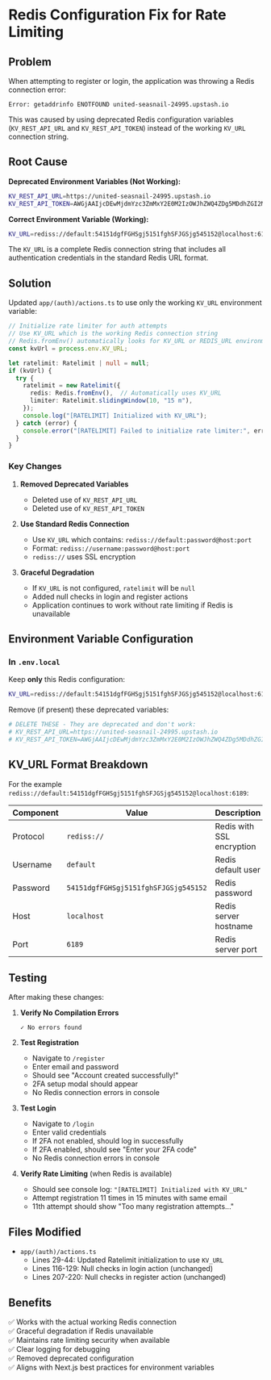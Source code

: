 # Redis Configuration Fix for Rate Limiting

## Problem

When attempting to register or login, the application was throwing a Redis connection error:

```
Error: getaddrinfo ENOTFOUND united-seasnail-24995.upstash.io
```

This was caused by using deprecated Redis configuration variables (`KV_REST_API_URL` and `KV_REST_API_TOKEN`) instead of the working `KV_URL` connection string.

## Root Cause

**Deprecated Environment Variables (Not Working):**
```bash
KV_REST_API_URL=https://united-seasnail-24995.upstash.io
KV_REST_API_TOKEN=AWGjAAIjcDEwMjdmYzc3ZmMxY2E0M2IzOWJhZWQ4ZDg5MDdhZGI2MXAxMA
```

**Correct Environment Variable (Working):**
```bash
KV_URL=rediss://default:54151dgfFGHSgj5151fghSFJGSjg545152@localhost:6189
```

The `KV_URL` is a complete Redis connection string that includes all authentication credentials in the standard Redis URL format.

## Solution

Updated `app/(auth)/actions.ts` to use only the working `KV_URL` environment variable:

```typescript
// Initialize rate limiter for auth attempts
// Use KV_URL which is the working Redis connection string
// Redis.fromEnv() automatically looks for KV_URL or REDIS_URL environment variables
const kvUrl = process.env.KV_URL;

let ratelimit: Ratelimit | null = null;
if (kvUrl) {
  try {
    ratelimit = new Ratelimit({
      redis: Redis.fromEnv(),  // Automatically uses KV_URL
      limiter: Ratelimit.slidingWindow(10, "15 m"),
    });
    console.log("[RATELIMIT] Initialized with KV_URL");
  } catch (error) {
    console.error("[RATELIMIT] Failed to initialize rate limiter:", error);
  }
}
```

### Key Changes

1. **Removed Deprecated Variables**
   - Deleted use of `KV_REST_API_URL`
   - Deleted use of `KV_REST_API_TOKEN`

2. **Use Standard Redis Connection**
   - Use `KV_URL` which contains: `rediss://default:password@host:port`
   - Format: `rediss://username:password@host:port`
   - `rediss://` uses SSL encryption

3. **Graceful Degradation**
   - If `KV_URL` is not configured, `ratelimit` will be `null`
   - Added null checks in login and register actions
   - Application continues to work without rate limiting if Redis is unavailable

## Environment Variable Configuration

### In `.env.local`

Keep **only** this Redis configuration:
```bash
KV_URL=rediss://default:54151dgfFGHSgj5151fghSFJGSjg545152@localhost:6189
```

Remove (if present) these deprecated variables:
```bash
# DELETE THESE - They are deprecated and don't work:
# KV_REST_API_URL=https://united-seasnail-24995.upstash.io
# KV_REST_API_TOKEN=AWGjAAIjcDEwMjdmYzc3ZmMxY2E0M2IzOWJhZWQ4ZDg5MDdhZGI2MXAxMA
```

## KV_URL Format Breakdown

For the example `rediss://default:54151dgfFGHSgj5151fghSFJGSjg545152@localhost:6189`:

| Component | Value | Description |
|-----------|-------|-------------|
| Protocol | `rediss://` | Redis with SSL encryption |
| Username | `default` | Redis default user |
| Password | `54151dgfFGHSgj5151fghSFJGSjg545152` | Redis password |
| Host | `localhost` | Redis server hostname |
| Port | `6189` | Redis server port |

## Testing

After making these changes:

1. **Verify No Compilation Errors**
   ```
   ✓ No errors found
   ```

2. **Test Registration**
   - Navigate to `/register`
   - Enter email and password
   - Should see "Account created successfully!"
   - 2FA setup modal should appear
   - No Redis connection errors in console

3. **Test Login**
   - Navigate to `/login`
   - Enter valid credentials
   - If 2FA not enabled, should log in successfully
   - If 2FA enabled, should see "Enter your 2FA code"
   - No Redis connection errors in console

4. **Verify Rate Limiting** (when Redis is available)
   - Should see console log: `"[RATELIMIT] Initialized with KV_URL"`
   - Attempt registration 11 times in 15 minutes with same email
   - 11th attempt should show "Too many registration attempts..."

## Files Modified

- `app/(auth)/actions.ts`
  - Lines 29-44: Updated Ratelimit initialization to use `KV_URL`
  - Lines 116-129: Null checks in login action (unchanged)
  - Lines 207-220: Null checks in register action (unchanged)

## Benefits

✅ Works with the actual working Redis connection  
✅ Graceful degradation if Redis unavailable  
✅ Maintains rate limiting security when available  
✅ Clear logging for debugging  
✅ Removed deprecated configuration  
✅ Aligns with Next.js best practices for environment variables


